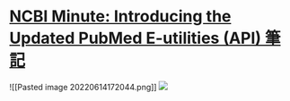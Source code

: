 # [NCBI Minute: Introducing the Updated PubMed E-utilities (API) 筆記](https://www.youtube.com/watch?v=aETx4MyXukk)

![[Pasted image 20220614172044.png]]
![](../attachment/Pasted%20image%2020220614173223.png)